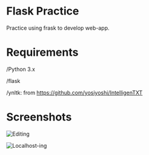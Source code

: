 # Flask Practice

Practice using frask to develop web-app.


# Requirements
/Python 3.x

/flask

/ynltk: from https://github.com/yosiyoshi/IntelligenTXT

# Screenshots
![Editing](https://github.com/yosiyoshi/frask_practice/blob/master/flask.png "Editing")

![Localhost-ing](https://github.com/yosiyoshi/frask_practice/blob/master/flask2.png "Localhost-ing")
